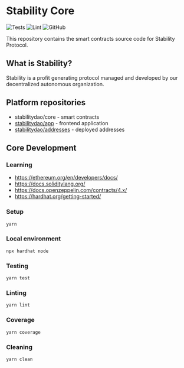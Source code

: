 # Stability Core

![Tests](https://github.com/stabilitydao/core/actions/workflows/tests.yml/badge.svg)
![Lint](https://github.com/stabilitydao/core/actions/workflows/lint.yml/badge.svg)
![GitHub](https://img.shields.io/github/license/stabilitydao/core?style=flat)

This repository contains the smart contracts source code for Stability Protocol.

## What is Stability?

Stability is a profit generating protocol managed and developed by our decentralized autonomous organization.

## Platform repositories

- stabilitydao/core - smart contracts
- [stabilitydao/app](https://github.com/stabilitydao/app) - frontend application
- [stabilitydao/addresses](https://github.com/stabilitydao/addresses) - deployed addresses

## Core Development

### Learning

- https://ethereum.org/en/developers/docs/
- https://docs.soliditylang.org/
- https://docs.openzeppelin.com/contracts/4.x/
- https://hardhat.org/getting-started/

### Setup

```
yarn
```

### Local environment

```
npx hardhat node
```

### Testing

```
yarn test
```

### Linting

```
yarn lint
```

### Coverage

```
yarn coverage
```

### Cleaning

```
yarn clean
```
